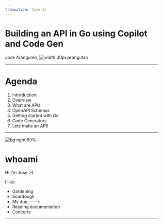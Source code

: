 ```yaml
---
transition: fade 1s
---
```


# Building an API in Go using Copilot and Code Gen

Jose Aranguren, ![width:30px](https://github.githubassets.com/assets/GitHub-Mark-ea2971cee799.png)jarangutan

---

# Agenda

1. Introduction
2. Overview
3. What are APIs
4. OpenAPI Schemas
5. Getting started with Go
6. Code Generators
7. Lets make an API!

---

![bg right:50%](./assets/chester.png)

# whoami 

Hi I'm Jose :-)

I like:

- Gardening
- Sourdough
- My dog --->
- Reading documentation
- Concerts

---

